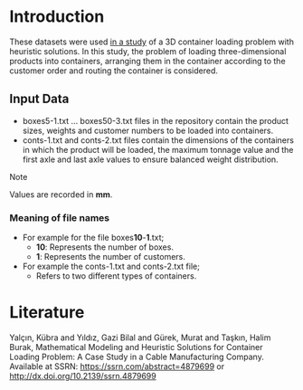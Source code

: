 # Introduction

These datasets were used [in a study](#literature) of a 3D container loading problem with heuristic solutions. In this study, the problem of loading three-dimensional products into containers, arranging them in the container according to the customer order and routing the container is considered.

## Input Data

- boxes5-1.txt ... boxes50-3.txt files in the repository contain the product sizes, weights and customer numbers to be loaded into containers.
- conts-1.txt and conts-2.txt files contain the dimensions of the containers in which the product will be loaded, the maximum tonnage value and the first axle and last axle values to ensure balanced weight distribution.

>[!NOTE]
>Values are recorded in **mm**.

### Meaning of file names
- For example for the file boxes**10**-**1**.txt;
  - **10**: Represents the number of boxes.
  - **1**: Represents the number of customers.
- For example the conts-1.txt and conts-2.txt file;
  - Refers to two different types of containers.

# Literature

Yalçın, Kübra and Yıldız, Gazi Bilal and Gürek, Murat and Taşkın, Halim Burak, Mathematical Modeling and Heuristic Solutions for Container Loading Problem: A Case Study in a Cable Manufacturing Company. Available at SSRN: https://ssrn.com/abstract=4879699 or http://dx.doi.org/10.2139/ssrn.4879699
